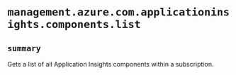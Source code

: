 # `management.azure.com.applicationinsights.components.list`

## `summary`
Gets a list of all Application Insights components within a subscription.


